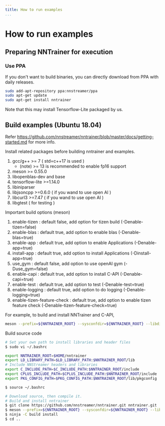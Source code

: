 ```yaml
---
title: How to run examples
...
```


# How to run examples

## Preparing NNTrainer for execution

### Use PPA

If you don't want to build binaries, you can directly download from PPA with daily releases.

```bash
sudo add-apt-repository ppa:nnstreamer/ppa
sudo apt-get update
sudo apt-get install nntrainer
```

Note that this may install Tensorflow-Lite packaged by us.

## Build examples (Ubuntu 18.04)

Refer <https://github.com/nnstreamer/nntrainer/blob/master/docs/getting-started.md> for more info.

Install related packages before building nntrainer and examples.

1. gcc/g++ >= 7 ( std=c++17 is used )
    - (note) >= 13 is recommended to enable fp16 support
2. meson >= 0.55.0
3. libopenblas-dev and base
4. tensorflow-lite >=1.14.0
5. libiniparser
6. libjsoncpp >=0.6.0 ( if you wand to use open AI )
7. libcurl3 >=7.47 ( if you wand to use open AI )
8. libgtest ( for testing )

Important build options (meson)

1. enable-tizen : default false, add option for tizen build (-Denable-tizen=false)
2. enable-blas : default true, add option to enable blas (-Denable-blas=true)
3. enable-app : default true, add option to enable Applications (-Denable-app=true)
4. install-app : default true, add option to install Applications (-Dinstall-app=true)
5. use_gym : default false, add option to use openAI gym (-Duse_gym=false)
6. enable-capi : default true, add option to install C-API (-Denable-capi=true)
7. enable-test : default true, add option to test (-Denable-test=true)
8. enable-logging : default true, add option to do logging (-Denable-logging=true)
9. enable-tizen-feature-check : default true, add option to enable tizen feature check (-Denable-tizen-feature-check=true)

For example, to build and install NNTrainer and C-API,

```bash
meson --prefix=${NNTRAINER_ROOT} --sysconfdir=${NNTRAINER_ROOT} --libdir=lib --bindir=bin --includedir=include -Denable-capi=true build
```

Build source code

```bash
# Set your own path to install libraries and header files
$ sudo vi ~/.bashrc

export NNTRAINER_ROOT=$HOME/nntrainer
export LD_LIBRARY_PATH=$LD_LIBRARY_PATH:$NNTRAINER_ROOT/lib
# Include NNStreamer headers and libraries
export C_INCLUDE_PATH=$C_INCLUDE_PATH:$NNTRAINER_ROOT/include
export CPLUS_INCLUDE_PATH=$CPLUS_INCLUDE_PATH:$NNTRAINER_ROOT/include
export PKG_CONFIG_PATH=$PKG_CONFIG_PATH:$NNTRAINER_ROOT/lib/pkgconfig

$ source ~/.bashrc

# Download source, then compile it.
# Build and install nntrainer
$ git clone https://github.com/nnstreamer/nntrainer.git nntrainer.git
$ meson --prefix=${NNTRAINER_ROOT} --sysconfdir=${NNTRAINER_ROOT} --libdir=lib --bindir=bin --includedir=include build
$ ninja -C build install
$ cd ..
```
